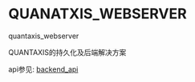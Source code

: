 # QUANATXIS_WEBSERVER
quantaxis_webserver


QUANTAXIS的持久化及后端解决方案

api参见: [backend_api](./backendapi.md)